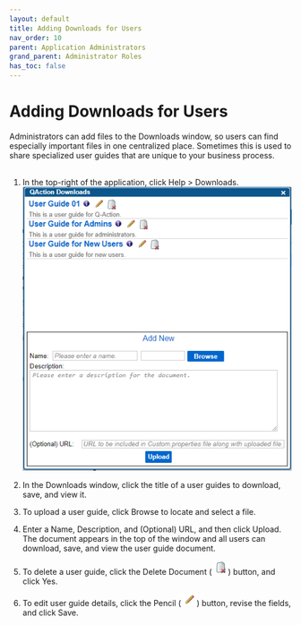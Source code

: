 ```yaml
---
layout: default
title: Adding Downloads for Users
nav_order: 10
parent: Application Administrators
grand_parent: Administrator Roles
has_toc: false
---
```

# Adding Downloads for Users
Administrators can add files to the Downloads window, so users can find especially important files in one centralized place. Sometimes this is used to share specialized user guides that are unique to your business process.  
 
1. In the top-right of the application, click Help > Downloads.  
    ![](/assets/images/q-action-downloads-window-admin.PNG)

2. In the Downloads window, click the title of a user guides to download, save, and view it.

3. To upload a user guide, click Browse to locate and select a file.

4. Enter a Name, Description, and (Optional) URL, and then click Upload.  
    The document appears in the top of the window and all users can download, save, and view the user guide document.

5. To delete a user guide, click the Delete Document (![](/assets/images/delete-doc-button.PNG)) button, and click Yes.

6. To edit user guide details, click the Pencil (![](/assets/images/pencil-icon.PNG)) button, revise the fields, and click Save.